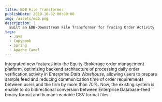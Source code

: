 ```yaml
---
title: EDB File Transformer
publishDate: 2019-10-02 00:00:00
img: /assets/edb.png
description: |
  Built an EDB-Downstream File Transformer for Trading Order Activity
tags:
  - Java
  - Copybook
  - Spring
  - Apache Camel 
---
```


Integrated new features into the Equity-Brokerage order management platform, optimizing backend architecture of processing daily order verification activity in *Enterprise Data Warehouse*, allowing users to prepare sample feed and reducing communication time of order requirements between users and the firm by more than 70%. Now, the existing system is enable to do bidirectional conversion between Enterprise Database-feed binary format and human-readable CSV format files. 